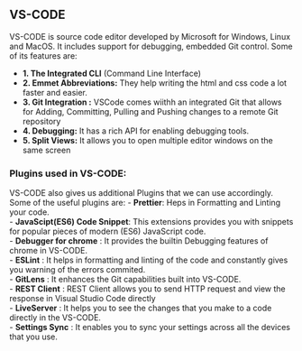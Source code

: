 ## VS-CODE
VS-CODE is source code editor developed by Microsoft for Windows, Linux and MacOS. It includes support for debugging, embedded Git control. Some of its features are:
- **1. The Integrated CLI** (Command Line Interface)  
- **2. Emmet Abbreviations:** They help writing the html and css code a lot faster and easier.  
- **3. Git Integration :** VSCode comes wiithh an integrated Git that allows for Adding, Committing, Pulling and Pushing changes to a remote Git repository  
- **4. Debugging:** It has a rich  API for enabling debugging tools.  
- **5. Split Views:** It allows you to open multiple editor windows on the same screen  
### Plugins used in VS-CODE:
VS-CODE also gives us additional Plugins that we can use accordingly. Some of the useful plugins are:
	- **Prettier**: Heps in Formatting and Linting your code.  
	- **JavaScipt(ES6) Code Snippet**: This extensions provides you with snippets for popular pieces of modern (ES6) JavaScript code.  
	- **Debugger for chrome** : It provides the builtin Debugging features of chrome in VS-CODE.  
	- **ESLint** : It helps in formatting and linting of the code and constantly gives you warning of the errors commited.  
	- **GitLens** : It enhances the Git capabilities built into VS-CODE.  
	- **REST Client** : REST Client allows you to send HTTP request and view the response in Visual Studio Code directly  
	- **LiveServer** : It helps you to see the changes that you make to a code directly in the VS-CODE.  
	- **Settings Sync** : It enables you to sync your settings across all the devices that you use.  










